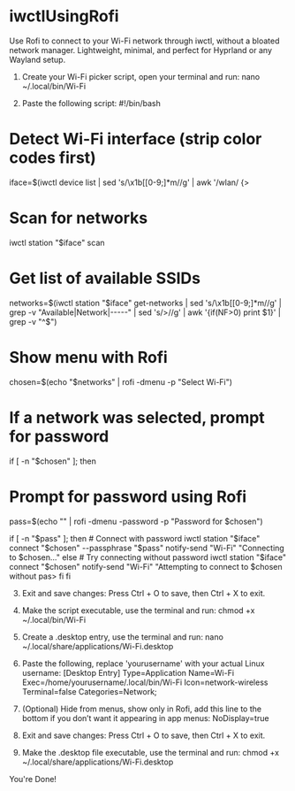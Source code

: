 # iwctlUsingRofi
Use Rofi to connect to your Wi-Fi network through iwctl, without a bloated network manager. Lightweight, minimal, and perfect for Hyprland or any Wayland setup.

1) Create your Wi-Fi picker script, open your terminal and run:
nano ~/.local/bin/Wi-Fi

2) Paste the following script:
#!/bin/bash

# Detect Wi-Fi interface (strip color codes first)
iface=$(iwctl device list | sed 's/\x1b\[[0-9;]*m//g' | awk '/wlan/ {>

# Scan for networks
iwctl station "$iface" scan

# Get list of available SSIDs
networks=$(iwctl station "$iface" get-networks |
  sed 's/\x1b\[[0-9;]*m//g' |
  grep -v "Available\|Network\|-----" |
  sed 's/>//g' |
  awk '{if(NF>0) print $1}' |
  grep -v "^$")

# Show menu with Rofi
chosen=$(echo "$networks" | rofi -dmenu -p "Select Wi-Fi")

# If a network was selected, prompt for password
if [ -n "$chosen" ]; then
  # Prompt for password using Rofi
  pass=$(echo "" | rofi -dmenu -password -p "Password for $chosen")

  if [ -n "$pass" ]; then
    # Connect with password
    iwctl station "$iface" connect "$chosen" --passphrase "$pass"
    notify-send "Wi-Fi" "Connecting to $chosen..."
  else
    # Try connecting without password
    iwctl station "$iface" connect "$chosen"
    notify-send "Wi-Fi" "Attempting to connect to $chosen without pas>
  fi
fi

3) Exit and save changes:
Press Ctrl + O to save, then Ctrl + X to exit.

4) Make the script executable, use the terminal and run:
chmod +x ~/.local/bin/Wi-Fi

5) Create a .desktop entry, use the terminal and run:
nano ~/.local/share/applications/Wi-Fi.desktop

6) Paste the following, replace 'yourusername' with your actual Linux username:
[Desktop Entry]
Type=Application
Name=Wi-Fi
Exec=/home/yourusername/.local/bin/Wi-Fi
Icon=network-wireless
Terminal=false
Categories=Network;

7) (Optional) Hide from menus, show only in Rofi, add this line to the bottom if you don’t want it appearing in app menus:
NoDisplay=true

8) Exit and save changes:
Press Ctrl + O to save, then Ctrl + X to exit.

9) Make the .desktop file executable, use the terminal and run:
chmod +x ~/.local/share/applications/Wi-Fi.desktop

You're Done!
